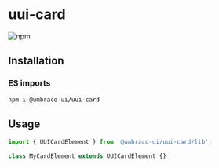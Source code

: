 # uui-card

![npm](https://img.shields.io/npm/v/@umbraco-ui/uui-card?logoColor=%231B264F)

## Installation

### ES imports

```zsh
npm i @umbraco-ui/uui-card
```

## Usage

```javascript
import { UUICardElement } from '@umbraco-ui/uui-card/lib';

class MyCardElement extends UUICardElement {}
```
